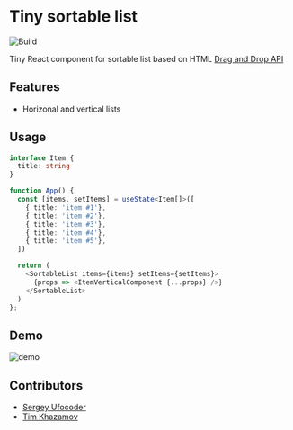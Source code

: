 Tiny sortable list
==================

![Build](https://github.com/ufocoder/tiny-sortable-list/actions/workflows/build.yml/badge.svg)

Tiny React component for sortable list based on HTML [Drag and Drop API](https://developer.mozilla.org/en-US/docs/Web/API/HTML_Drag_and_Drop_API)


## Features

- Horizonal and vertical lists

## Usage

```typescript
interface Item {
  title: string
}

function App() {
  const [items, setItems] = useState<Item[]>([
    { title: 'item #1'},
    { title: 'item #2'},
    { title: 'item #3'},
    { title: 'item #4'},
    { title: 'item #5'},
  ])

  return (
    <SortableList items={items} setItems={setItems}>
      {props => <ItemVerticalComponent {...props} />}
    </SortableList>
  )
};
```

## Demo

![demo](./demo.gif)

## Contributors

- [Sergey Ufocoder](https://github.com/ufocoder/) 
- [Tim Khazamov](https://github.com/nanot1m/)
